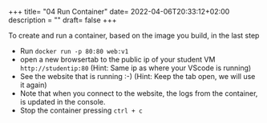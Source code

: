 +++
title= "04 Run Container"
date= 2022-04-06T20:33:12+02:00
description = ""
draft= false
+++

To create and run a container, based on the image you build, in the last step

- Run `docker run -p 80:80 web:v1`
- open a new browsertab to the public ip of your student VM `http://studentip:80` (Hint: Same ip as where your VScode is running)
- See the website that is running :-) (Hint: Keep the tab open, we will use it again)
- Note that when you connect to the website, the logs from the container, is updated in the console. 
- Stop the container pressing `ctrl + c`
